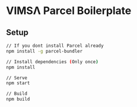 # VIMSΛ Parcel Boilerplate

## Setup

```bash
// If you dont install Parcel already
npm install -g parcel-bundler

// Install dependencies (Only once)
npm install

// Serve
npm start

// Build
npm build
```
